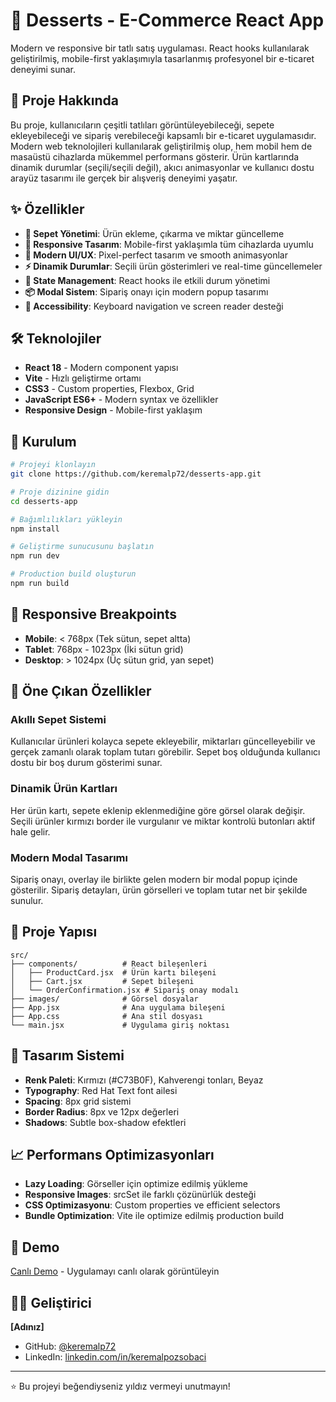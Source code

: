 # 🍰 Desserts - E-Commerce React App

Modern ve responsive bir tatlı satış uygulaması. React hooks kullanılarak geliştirilmiş, mobile-first yaklaşımıyla tasarlanmış profesyonel bir e-ticaret deneyimi sunar.

## 🌟 Proje Hakkında

Bu proje, kullanıcıların çeşitli tatlıları görüntüleyebileceği, sepete ekleyebileceği ve sipariş verebileceği kapsamlı bir e-ticaret uygulamasıdır. Modern web teknolojileri kullanılarak geliştirilmiş olup, hem mobil hem de masaüstü cihazlarda mükemmel performans gösterir. Ürün kartlarında dinamik durumlar (seçili/seçili değil), akıcı animasyonlar ve kullanıcı dostu arayüz tasarımı ile gerçek bir alışveriş deneyimi yaşatır.

## ✨ Özellikler

- **🛒 Sepet Yönetimi**: Ürün ekleme, çıkarma ve miktar güncelleme
- **📱 Responsive Tasarım**: Mobile-first yaklaşımla tüm cihazlarda uyumlu
- **🎨 Modern UI/UX**: Pixel-perfect tasarım ve smooth animasyonlar  
- **⚡ Dinamik Durumlar**: Seçili ürün gösterimleri ve real-time güncellemeler
- **🔄 State Management**: React hooks ile etkili durum yönetimi
- **📦 Modal Sistem**: Sipariş onayı için modern popup tasarımı
- **🎯 Accessibility**: Keyboard navigation ve screen reader desteği

## 🛠️ Teknolojiler

- **React 18** - Modern component yapısı
- **Vite** - Hızlı geliştirme ortamı
- **CSS3** - Custom properties, Flexbox, Grid
- **JavaScript ES6+** - Modern syntax ve özellikler
- **Responsive Design** - Mobile-first yaklaşım

## 🚀 Kurulum

```bash
# Projeyi klonlayın
git clone https://github.com/keremalp72/desserts-app.git

# Proje dizinine gidin
cd desserts-app

# Bağımlılıkları yükleyin
npm install

# Geliştirme sunucusunu başlatın
npm run dev

# Production build oluşturun
npm run build
```

## 📱 Responsive Breakpoints

- **Mobile**: < 768px (Tek sütun, sepet altta)
- **Tablet**: 768px - 1023px (İki sütun grid)
- **Desktop**: > 1024px (Üç sütun grid, yan sepet)

## 🎯 Öne Çıkan Özellikler

### Akıllı Sepet Sistemi
Kullanıcılar ürünleri kolayca sepete ekleyebilir, miktarları güncelleyebilir ve gerçek zamanlı olarak toplam tutarı görebilir. Sepet boş olduğunda kullanıcı dostu bir boş durum gösterimi sunar.

### Dinamik Ürün Kartları
Her ürün kartı, sepete eklenip eklenmediğine göre görsel olarak değişir. Seçili ürünler kırmızı border ile vurgulanır ve miktar kontrolü butonları aktif hale gelir.

### Modern Modal Tasarımı
Sipariş onayı, overlay ile birlikte gelen modern bir modal popup içinde gösterilir. Sipariş detayları, ürün görselleri ve toplam tutar net bir şekilde sunulur.

## 📂 Proje Yapısı

```
src/
├── components/          # React bileşenleri
│   ├── ProductCard.jsx  # Ürün kartı bileşeni
│   ├── Cart.jsx         # Sepet bileşeni
│   └── OrderConfirmation.jsx # Sipariş onay modalı
├── images/              # Görsel dosyalar
├── App.jsx              # Ana uygulama bileşeni
├── App.css              # Ana stil dosyası
└── main.jsx             # Uygulama giriş noktası
```

## 🎨 Tasarım Sistemi

- **Renk Paleti**: Kırmızı (#C73B0F), Kahverengi tonları, Beyaz
- **Typography**: Red Hat Text font ailesi
- **Spacing**: 8px grid sistemi
- **Border Radius**: 8px ve 12px değerleri
- **Shadows**: Subtle box-shadow efektleri

## 📈 Performans Optimizasyonları

- **Lazy Loading**: Görseller için optimize edilmiş yükleme
- **Responsive Images**: srcSet ile farklı çözünürlük desteği
- **CSS Optimizasyonu**: Custom properties ve efficient selectors
- **Bundle Optimization**: Vite ile optimize edilmiş production build

## 🔗 Demo

[Canlı Demo](https://desserts-app-demo.netlify.app) - Uygulamayı canlı olarak görüntüleyin

## 👨‍💻 Geliştirici

**[Adınız]**
- GitHub: [@keremalp72](https://github.com/keremalp72)
- LinkedIn: [linkedin.com/in/keremalpozsobaci](https://linkedin.com/in/keremalpozsobaci)

---

⭐ Bu projeyi beğendiyseniz yıldız vermeyi unutmayın!
